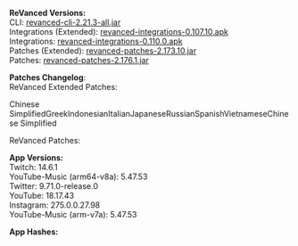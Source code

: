 **ReVanced Versions:**  
CLI: [revanced-cli-2.21.3-all.jar](https://github.com/revanced/revanced-cli/releases/tag/v2.21.3)  
Integrations (Extended): [revanced-integrations-0.107.10.apk](https://github.com/inotia00/revanced-integrations/releases/tag/v0.107.10)  
Integrations: [revanced-integrations-0.110.0.apk](https://github.com/revanced/revanced-integrations/releases/tag/v0.110.0)  
Patches (Extended): [revanced-patches-2.173.10.jar](https://github.com/inotia00/revanced-patches/releases/tag/v2.173.10)  
Patches: [revanced-patches-2.176.1.jar](https://github.com/revanced/revanced-patches/releases/tag/v2.176.1)  

**Patches Changelog**:   
ReVanced Extended Patches:  

Chinese SimplifiedGreekIndonesianItalianJapaneseRussianSpanishVietnameseChinese Simplified
  
ReVanced Patches:   


  
**App Versions:**  
Twitch: 14.6.1  
YouTube-Music (arm64-v8a): 5.47.53  
Twitter: 9.71.0-release.0  
YouTube: 18.17.43  
Instagram: 275.0.0.27.98  
YouTube-Music (arm-v7a): 5.47.53  

**App Hashes:**  
  
